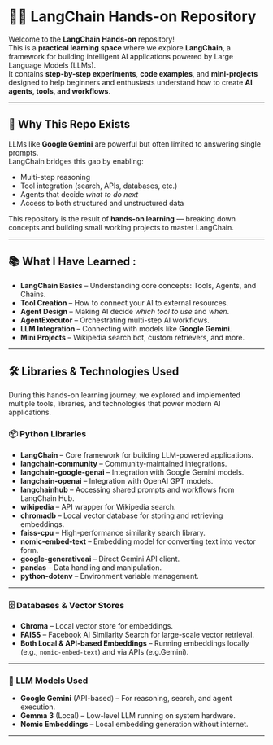 # 🦜🔗 LangChain Hands-on Repository

Welcome to the **LangChain Hands-on** repository!  
This is a **practical learning space** where we explore **LangChain**, a framework for building intelligent AI applications powered by Large Language Models (LLMs).  
It contains **step-by-step experiments**, **code examples**, and **mini-projects** designed to help beginners and enthusiasts understand how to create **AI agents, tools, and workflows**.

---

## 📌 Why This Repo Exists

LLMs like  **Google Gemini** are powerful but often limited to answering single prompts.  
LangChain bridges this gap by enabling:
- Multi-step reasoning
- Tool integration (search, APIs, databases, etc.)
- Agents that decide *what to do next*
- Access to both structured and unstructured data

This repository is the result of **hands-on learning** — breaking down concepts and building small working projects to master LangChain.

---

## 📚 What I Have Learned :
- **LangChain Basics** – Understanding core concepts: Tools, Agents, and Chains.
- **Tool Creation** – How to connect your AI to external resources.
- **Agent Design** – Making AI decide *which tool to use* and *when*.
- **AgentExecutor** – Orchestrating multi-step AI workflows.
- **LLM Integration** – Connecting with models like **Google Gemini**.
- **Mini Projects** – Wikipedia search bot, custom retrievers, and more.
---

## 🛠 Libraries & Technologies Used

During this hands-on learning journey, we explored and implemented multiple tools, libraries, and technologies that power modern AI applications.

### 📦 Python Libraries
- **LangChain** – Core framework for building LLM-powered applications.
- **langchain-community** – Community-maintained integrations.
- **langchain-google-genai** – Integration with Google Gemini models.
- **langchain-openai** – Integration with OpenAI GPT models.
- **langchainhub** – Accessing shared prompts and workflows from LangChain Hub.
- **wikipedia** – API wrapper for Wikipedia search.
- **chromadb** – Local vector database for storing and retrieving embeddings.
- **faiss-cpu** – High-performance similarity search library.
- **nomic-embed-text** – Embedding model for converting text into vector form.
- **google-generativeai** – Direct Gemini API client.
- **pandas** – Data handling and manipulation.
- **python-dotenv** – Environment variable management.

---

### 🗄 Databases & Vector Stores
- **Chroma** – Local vector store for embeddings.
- **FAISS** – Facebook AI Similarity Search for large-scale vector retrieval.
- **Both Local & API-based Embeddings** – Running embeddings locally (e.g., `nomic-embed-text`) and via APIs (e.g.Gemini).
---

### 🤖 LLM Models Used
- **Google Gemini** (API-based) – For reasoning, search, and agent execution.
- **Gemma 3** (Local) – Low-level LLM running on system hardware.
- **Nomic Embeddings** – Local embedding generation without internet.


---

